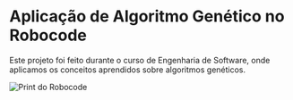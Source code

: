# Aplicação de Algoritmo Genético no Robocode
Este projeto foi feito durante o curso de Engenharia de Software, onde aplicamos os conceitos aprendidos sobre algoritmos genéticos.

![Print do Robocode](https://github.com/Joel-Graf/Robodoce-GA-Joel/assets/55204995/b3a7e47a-24d2-4e53-abd3-3bf160460db8)
